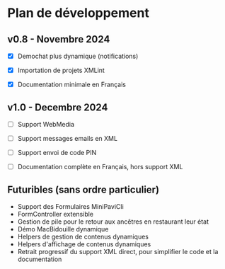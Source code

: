 # Plan de développement

## v0.8 - Novembre 2024
- [x] Demochat plus dynamique (notifications)
- [x] Importation de projets XMLint
- [x] Documentation minimale en Français


## v1.0 - Decembre 2024
- [ ] Support WebMedia
- [ ] Support messages emails en XML
- [ ] Support envoi de code PIN
- [ ] Documentation complète en Français, hors support XML


## Futuribles (sans ordre particulier)

- Support des Formulaires MiniPaviCli
- FormController extensible
- Gestion de pile pour le retour aux ancêtres en restaurant leur état
- Démo MacBidouille dynamique
- Helpers de gestion de contenus dynamiques
- Helpers d'affichage de contenus dynamiques
- Retrait progressif du support XML direct, pour simplifier le code et la documentation
